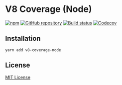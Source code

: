 # V8 Coverage (Node)

[![npm](https://img.shields.io/npm/v/@c88/v8-coverage.svg?maxAge=2592000)](https://www.npmjs.com/package/@c88/v8-node-coverage)
[![GitHub repository](https://img.shields.io/badge/Github-demurgos%2Fv8--coverage-blue.svg)](https://github.com/demurgos/v8-coverage)
[![Build status](https://img.shields.io/travis/demurgos/v8-coverage/master.svg?maxAge=2592000)](https://travis-ci.org/demurgos/v8-coverage)
[![Codecov](https://codecov.io/gh/demurgos/v8-coverage/branch/master/graph/badge.svg)](https://codecov.io/gh/demurgos/v8-coverage)

## Installation

```shell
yarn add v8-coverage-node
```

## License

[MIT License](./LICENSE.md)
